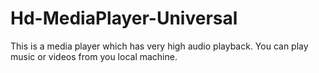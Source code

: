# Hd-MediaPlayer-Universal
This is a media player which has very high audio playback. You can play music or videos from you local machine.
